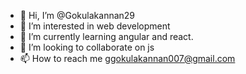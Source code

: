- 👋 Hi, I’m @Gokulakannan29
- 👀 I’m interested in web development
- 🌱 I’m currently learning angular and react.
- 💞️ I’m looking to collaborate on js
- 📫 How to reach me ggokulakannan007@gmail.com
